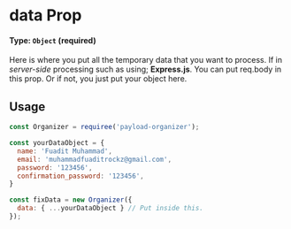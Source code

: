 # data Prop

#### Type: `Object` (**required**)
Here is where you put all the temporary data that you want to process. If in *server-side* processing such as using; **Express.js**. You can put req.body in this prop. Or if not, you just put your object here.

## Usage
```javascript
const Organizer = requiree('payload-organizer');

const yourDataObject = {
  name: 'Fuadit Muhammad',
  email: 'muhammadfuaditrockz@gmail.com',
  password: '123456',
  confirmation_password: '123456',
}

const fixData = new Organizer({
  data: { ...yourDataObject } // Put inside this.
});
```
